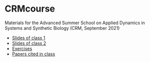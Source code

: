 # CRMcourse
Materials for the Advanced Summer School on Applied Dynamics in Systems and Synthetic Biology (CRM, September 2021)

- [Slides of class 1](slides_class_1.pdf)
- [Slides of class 2](slides_class_2.pdf)
- [Exercises](exercises.pdf)
- [Papers cited in class](papers.md)

